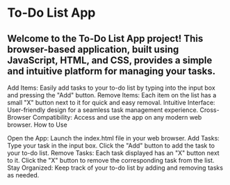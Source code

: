 # To-Do List App

## Welcome to the To-Do List App project! This browser-based application, built using JavaScript, HTML, and CSS, provides a simple and intuitive platform for managing your tasks.


Add Items: Easily add tasks to your to-do list by typing into the input box and pressing the "Add" button.
Remove Items: Each item on the list has a small "X" button next to it for quick and easy removal.
Intuitive Interface: User-friendly design for a seamless task management experience.
Cross-Browser Compatibility: Access and use the app on any modern web browser.
How to Use

Open the App: Launch the index.html file in your web browser.
Add Tasks:
Type your task in the input box.
Click the "Add" button to add the task to your to-do list.
Remove Tasks:
Each task displayed has an "X" button next to it.
Click the "X" button to remove the corresponding task from the list.
Stay Organized:
Keep track of your to-do list by adding and removing tasks as needed.
